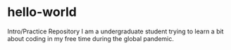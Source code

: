 # hello-world
Intro/Practice Repository
I am a undergraduate student trying to learn a bit about coding in my free time during the global pandemic.
